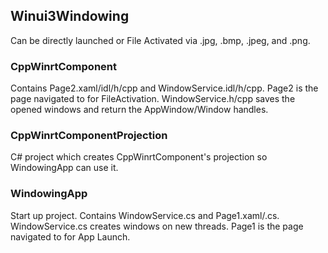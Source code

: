 ## Winui3Windowing

Can be directly launched or File Activated via .jpg, .bmp, .jpeg, and .png.

### CppWinrtComponent
Contains Page2.xaml/idl/h/cpp and WindowService.idl/h/cpp. Page2 is the page navigated to for FileActivation. WindowService.h/cpp saves the opened windows and return the AppWindow/Window handles.

### CppWinrtComponentProjection
C# project which creates CppWinrtComponent's projection so WindowingApp can use it.

### WindowingApp
Start up project. Contains WindowService.cs and Page1.xaml/.cs. WindowService.cs creates windows on new threads. Page1 is the page navigated to for App Launch.
